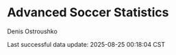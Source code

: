 # Advanced Soccer Statistics
Denis Ostroushko

<!-- gfm -->

Last successful data update: 2025-08-25 00:18:04 CST
